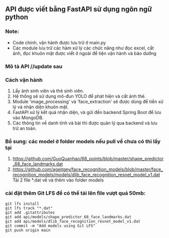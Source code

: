 ## API được viết bằng FastAPI sử dụng ngôn ngữ python

### Note:
- Code chính, vận hành được lưu trữ ở main.py 
- Các module lưu trữ các hàm xử lý các chức năng như đọc excel, cắt ảnh, đọc khuôn mặt được viết ở ngoài để tiện vận hành và bảo dưỡng

### Mô tả API //update sau


### Cách vận hành
1. Lấy ảnh sinh viên và thẻ sinh viên.
2. Hệ thống sẽ sử dụng mô-đun YOLO để phát hiện và cắt ảnh thẻ.
3. Module 'image_processing' và 'face_extraction' sẽ được dùng để tiền xử lý và nhận diện khuôn mặt.
4. FastAPI xử lý kết quả nhận diện, và gửi đến backend Spring Boot để lưu vào MongoDB.
5. Các thông tin về danh tính và bài thi được quản lý qua backend và lưu trữ an toàn.

### Bổ sung: các model ở folder models nếu pull về chưa có thì lấy tại
1. https://github.com/GuoQuanhao/68_points/blob/master/shape_predictor_68_face_landmarks.dat
2. https://github.com/ageitgey/face_recognition_models/blob/master/face_recognition_models/models/dlib_face_recognition_resnet_model_v1.dat
Tải 2 file *.dat về và thêm vào folder models

### cài đặt thêm Git LFS để có thể tải lên file vượt quá 50mb:
    git lfs install
    git lfs track "*.dat" 
    git add .gitattributes
    git add api/models/shape_predictor_68_face_landmarks.dat
    git add api/models/dlib_face_recognition_resnet_model_v1.dat
    git commit -m "Add models using Git LFS"
    git push origin main
